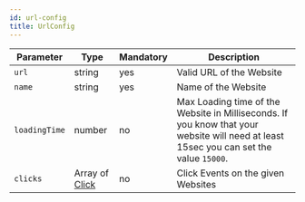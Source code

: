 ```yaml
---
id: url-config
title: UrlConfig
---
```


| Parameter     | Type                         | Mandatory | Description                                                                                                                            |
| ------------- | ---------------------------- | --------- | -------------------------------------------------------------------------------------------------------------------------------------- |
| `url`         | string                       | yes       | Valid URL of the Website                                                                                                               |
| `name`        | string                       | yes       | Name of the Website                                                                                                                    |
| `loadingTime` | number                       | no        | Max Loading time of the Website in Milliseconds. If you know that your website will need at least 15sec you can set the value `15000`. |
| `clicks`      | Array of [Click](./Click.md) | no        | Click Events on the given Websites                                                                                                     |
